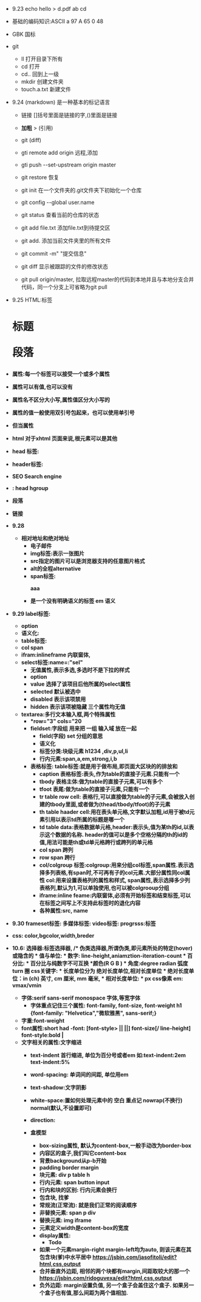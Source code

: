 *  9.23  echo  hello > d.pdf       ab   cd 
* 基础的编码知识:ASCII      a  97    A  65   0  48
* GBK 国标
* git    
	* ll 打开目录下所有
  * cd   打开      
  * cd.. 回到上一级
  * mkdir  创建文件夹
  * touch.a.txt   新建文件
*  9.24    (markdown) 是一种基本的标记语言 
	* 链接  []括号里面是链接的字,()里面是链接      
	* **加粗**        >    (引用)
	* git  (diff)  
	* gti remote  add origin 远程,添加
	* gti push --set-upstream origin master 
	* git restore  恢复
	* git init  在一个文件夹的.git文件夹下初始化一个仓库

	* git config --global user.name
	* git status  查看当前的仓库的状态
	* git add file.txt 添加file.txt到待提交区
	* git add.  添加当前文件夹里的所有文件
	* git commit -m" "提交信息"
	* git diff  显示被跟踪的文件的修改状态
	* git pull origin/master, 拉取远程master的代码到本地并且与本地分支合并代码，同一个分支上可省略为git pull

* 9.25  HTML:标签  <h1>标题   <p>段落   <b>  

* 属性:每一个标签可以接受一个或多个属性
* 属性可以有值,也可以没有
* 属性名不区分大小写,属性值区分大小写的
* 属性的值一般使用双引号包起来，也可以使用单引号
* 但当属性
*  html 对于xhtml 页面来说,根元素可以是其他
*  head 标签:
*  header标签:
*  SEO Search engine 
*  <hgroup>: head hgroup
*  <p>段落
*  <a>链接  
* 9.28 
	* 相对地址和绝对地址
		* 电子邮件
		* img标签:表示一张图片
		* src指定的图片可以是浏览器支持的任意图片格式
		* alt的全程alternative 
		* span标签: <P>aaa 
		* 是一个没有明确语义的标签  em 语义
* 9.29  label标签:
	* option
	* 语义化:
	* table标签:
	* col span 
	* ifram:inlineframe 内联窗体,
	* select标签:name=:"sel"
		* 无值属性,表示多选,多选时不是下拉的样式
		* option
		* value 选择了该项目后他所属的select属性
		* selected 默认被选中
		* disabled 表示该项禁用
		* hidden 表示该项被隐藏    三个属性均无值
  * textarea:多行文本输入框,两个特殊属性
    * *row="3"   cols="20
    * fieldset:字段组 用来把 一组 输入域 放在一起
		* field(字段) set 分组的意思
		* 语义化
		* 标签分类:块级元素 h1234 ,div,p,ul,li
		* 行内元素:span,a,em,strong,i,b
	* 表格标签: table标签:就是用于做布局,即页面大区块的的排放和
		* caption 表格标签:表头,作为table的直接子元素.只能有一个
		* tbody 表格主体:做为table的直接子元素,可以有多个
		* tfoot 表尾:做为table的直接子元素,只能有一个
		* tr  table row cell: 表格行,可以直接做为table的子元素,会被放入创建的tbody里面,或者做为(thead/tbody/tfoot)的子元素
		* th  table haader cell:用在表头单元格,文字默认加粗,id用于被td元素引用以表示td所属的标题是哪一个
		* td  table data:表格数据单元格,header:表示头,值为某th的id,以表示这个数据的名称.  header的值可以是多个空格分隔的th的id的值,用法可能是th或td单元格跨行或跨列的单元格
		* col span  跨列
		* row span  跨行
		* col/colgroup 标签:colgroup:用来分组col标签,span属性.表示选择多列表格,有span时,不可再有子的col元素.大部分属性同col属性
		col:用来设置表格列的属性和样式, span属性,表示选择多少列表格列,默认为1,可以单独使用,也可以被colgrooup分组
		* iframe:inline feame:内联窗体,必须有开始标签和结束标签,可以在标签之间写上不支持此标签时的退化内容
		* 各种属性:src, name
* 9.30 frameset标签:
多媒体标签:
video标签:
progrsss:标签 
 * css: color,bgcolor,width,breder
* 10.6: 选择器:标签选择器,
        /* 伪类选择器,所谓伪类,即元素所处的特定(hover)或隐含的
      * 值与单位: * 数字: line-height,aniamztion-iteration-count
        * 百分比:
        * 百分比与纯数字不可互换  *颜色(R G B )
        * 角度:degree radian 弧度 turn 圈 
        css关键字:
        * 长度单位分为 绝对长度单位,相对长度单位 
        	* 绝对长度单位：in (ch) 英寸, cm 厘米,  mm 毫米,
        	* 相对长度单位: * px css像素 em: vmax/vmin 
	* 字体:serif   sans-serif   monospace 字体,等宽字体
		* 字体重点记住三个属性: font-family, font-size, font-weight
        h1 {font-family: "Helvetica","微软雅黑", sans-serif;}
  * 字重:font-weight  
  * font属性:short had
               -font:
               [font-style> || <font-variant> ||<font-weight>] font-size[/ line-height]
               font-style:bold | 
  * 文字相关的属性:文字缩进
	* text-indent 首行缩进, 单位为百分号或者em 如:text-indent:2em text-indent:5%
	* word-spacing: 单词间的间距, 单位用em
	* text-shadow:文字阴影
	* white-space:置如何处理元素中的 空白 重点记 nowrap(不换行) normal(默认,不设置即可)
	* direction:
         
	* 盒模型
		* box-sizing属性, 默认为content-box,一般手动改为border-box
		* 内容区的盒子,我们叫它content-box
		* 背景background从p-b开始
		* padding border margin
		* 块元素: div p table h
		* 行内元素: span button input 
		* 行内和块的区别: 行内元素会换行
		* 包含块, 找爹
		* 常规流(正常流): 就是我们正常的阅读顺序
		* 非替换元素: span p div
		* 替换元素: img iframe
		* 元素定义width是content-box的宽度
		* display属性: 
			* Todo
		* 如果一个元素margin-right margin-left均为auto, 则该元素在其包含块(爹)中水平居中 https://jsbin.com/jasofitoli/edit?html,css,output
		* 合并垂直外边距, 相邻的两个块都有margin,间距取较大的那一个 https://jsbin.com/ridoguvexa/edit?html,css,output
		* 负外边距: margin设置负值, 另一个盒子会盖住这个盒子. 如果另一个盒子也有值,那么间距为两个值相加.






        
        

                                                                                                                                                                                                                                                                                     
